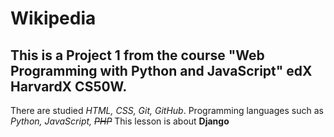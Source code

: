 # Wikipedia
## This is a Project 1 from the course **"Web Programming with Python and JavaScript"** edX HarvardX CS50W. ##
There are studied *HTML, CSS, Git, GitHub*.
Programming languages such as *Python, JavaScript, ~~PHP~~* 
This lesson is about **Django**
